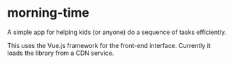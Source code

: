 # morning-time

A simple app for helping kids (or anyone) do a sequence of tasks efficiently.

This uses the Vue.js framework for the front-end interface.
Currently it loads the library from a CDN service.

